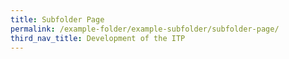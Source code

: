 ```yaml
---
title: Subfolder Page
permalink: /example-folder/example-subfolder/subfolder-page/
third_nav_title: Development of the ITP
---
```

